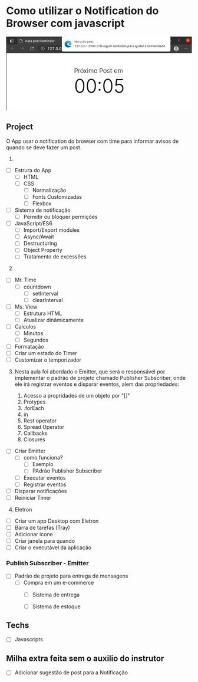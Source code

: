 # Como utilizar o Notification do Browser com javascript

<img src="./.github/post.png" alt="image">

## Project
O App usar o notification do browser com time para informar avisos de quando se deve fazer um post.

1.
* [ ] Estrura do App
  * [ ] HTML
  * [ ] CSS
    * [ ] Normalização
    * [ ] Fonts Customizadas
    * [ ] Flexbox
* [ ] Sistema de notificação
  * [ ] Permitir ou bloquer permições
* [ ] JavaScript/ES6
  * [ ] Import/Export modules
  * [ ] Async/Await
  * [ ] Destructuring
  * [ ] Object Property
  * [ ] Tratamento de excessões

2. 
* [ ] Mr. Time
  * [ ] countdown
    * [ ] setInterval
    * [ ] clearInterval
* [ ] Ms. View
  * [ ] Estrutura HTML
  * [ ] Atualizar dinâmicamente
* [ ] Calculos
  * [ ] Minutos
  * [ ] Segundos
* [ ] Formatação
* [ ] Criar um estado do Timer
* [ ] Customizar o temporizador  

3. Nesta aula foi abordado o Emitter, que será o responsável por implementar o padrão de projeto chamado Publisher Subscriber, onde ele irá registrar eventos e disparar eventos, alem das propriedades:
   
   1. Acesso a propridades de um objeto por "[]"
   2. Protypes
   3. .forEach
   4. in
   5. Rest operator
   6. Spread Operator
   7. Callbacks
   8. Closures

* [ ] Criar Emitter
  * [ ] como funciona?
    * [ ] Exemplo
    * [ ] PAdrão Publisher Subscriber
  * [ ] Executar eventos
  * [ ] Registrar eventos
* [ ] Disparar notificações
* [ ] Reiniciar Timer

4. Eletron

* [ ] Criar um app Desktop com Eletron
* [ ] Barra de tarefas (Tray)
* [ ] Adicionar icone
* [ ] Criar janela para quando
* [ ] Criar o executável da aplicação

### Publish Subscriber - Emitter

* [ ] Padrão de projeto para entrega de mensagens
  * [ ] Compra em um e-commerce
    * [ ] Sistema de entrega 
    * [ ] Sistema de estoque
  



## Techs

* [ ] Javascripts

## Milha extra feita sem o auxilio do instrutor

* [ ] Adicionar sugestão de post para a Notificação
